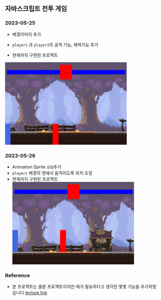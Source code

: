 ## 자바스크립트 전투 게임

### 2023-05-25

- 배경이미지 추가
- `player1` 과 `player2`의 공격 기능, 체력기능 추가

- 현재까지 구현된 프로젝트

<img src="screenshot/mid-result.png" width="400" height="270"/>

### 2023-05-26

- Animation Sprite `상점`추가
- `players` 배경의 땅에서 움직이도록 위치 조정
- 현재까지 구현된 프로젝트
  <img src="screenshot/mid-result2.png" width="400" height="270"/>

### Reference

- 본 프로젝트는 클론 프로젝트이지만 제가 필요하다고 생각한 몇몇 기능을 추가하였습니다
  [lecture link](https://chriscourses.com/courses/fighting-game/videos/project-setup)
